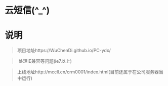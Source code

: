 # 云短信(^_^)

# 说明
>  项目地址https://WuChenDi.github.io/PC-ydx/

>  处理IE兼容等问题(ie7以上)

>  上线地址http://mccll.cn/crm0001/index.html(目前还属于在公司服务器当中运行)

